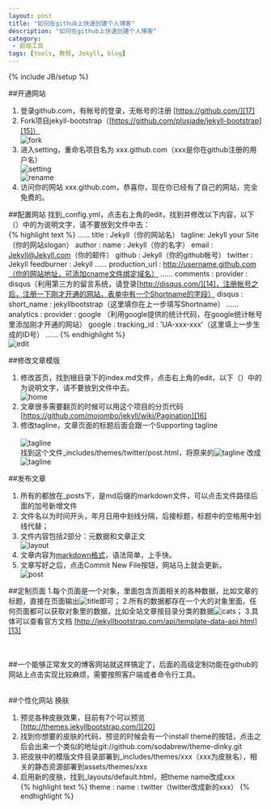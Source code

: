```yaml
---
layout: post
title: "如何在github上快速创建个人博客"
description: "如何在github上快速创建个人博客"
category:
 - 前端工具
tags: [tools, 教程, Jekyll, blog]
---
```

{% include JB/setup %}


##开通网站
1. 登录github.com，有帐号的登录，无帐号的注册 [https://github.com/][17]
2. Fork项目jekyll-bootstrap（[https://github.com/plusjade/jekyll-bootstrap][15]）<br>![fork][1]
3. 进入setting，重命名项目名为 xxx.github.com（xxx是你在github注册的用户名）<br>![setting][2]<br>![rename][3]
4. 访问你的网站 xxx.github.com，恭喜你，现在你已经有了自己的网站，完全免费的。

##配置网站
找到_config.yml，点击右上角的edit，找到并修改以下内容，以下（）中的为说明文字，请不要放到文件中去：<br>
{% highlight text %}
......
title : Jekyll（你的网站名）
tagline: Jekyll your Site（你的网站slogan）
author :
  name : Jekyll（你的名字）
  email : Jekyll@Jekyll.com（你的邮件）
  github : Jekyll（你的github帐号）
  twitter : Jekyll
  feedburner : Jekyll
......
production_url : http://username.github.com（你的网站地址，可添加cname文件绑定域名）
......
comments :
  provider : disqus（利用第三方的留言系统，请登录[http://disqus.com/][14]，注册帐号之后，注册一下刚才开通的网站，表单中有一个Shortname的字段）
  disqus :
    short_name : jekyllbootstrap（这里填你在上一步填写Shortname）
......
analytics :
  provider : google （利用google提供的统计代码，在google统计帐号里添加刚才开通的网站）
  google : 
      tracking_id : 'UA-xxx-xxx'（这里填上一步生成的ID号）
......
{% endhighlight %}<br>![edit][4]

##修改文章模版
1. 修改首页，找到根目录下的index.md文件，点击右上角的edit，以下（）中的为说明文字，请不要放到文件中去。<br>![home][9] 
2. 文章很多需要翻页的时候可以用这个项目的分页代码 [https://github.com/mojombo/jekyll/wiki/Pagination][16]
3. 修改tagline，文章页面的标题后面会跟一个Supporting tagline<br><br>![tagline][10] <br>
   找到这个文件_includes/themes/twitter/post.html，将原来的![tagline][18] 改成![tagline][19]

##发布文章
1. 所有的都放在_posts下，是md后缀的markdown文件，可以点击文件路径后面的加号新增文件
2. 文件名以为时间开头，年月日用中划线分隔，后接标题，标题中的空格用中划线代替；
3. 文件内容包括2部分：元数据和文章正文<br>![layout][8] 
4. 文章内容为[markdown格式][6]，语法简单，上手快。
5. 文章写好之后，点击Commit New File按钮，网站马上就会更新。<br>
![post][7]


##定制页面
1.每个页面是一个对象，里面包含页面相关的各种数据，比如文章的标题，直接在页面输出![title][11]即可；
2.所有的数据都存在一个大的对象里面，任何页面都可以获取对象里的数据，比如全站文章按目录分类的数据![cats][12]；
3.具体可以查看官方文档 [http://jekyllbootstrap.com/api/template-data-api.html][13]

<br><br>
##一个能够正常发文的博客网站就这样搞定了，后面的高级定制功能在github的网站上点击实现比较麻烦，需要按照客户端或者命令行工具。
<br><br>


##个性化网站 换肤
1. 预览各种皮肤效果，目前有7个可以预览[http://themes.jekyllbootstrap.com/][20]
2. 找到你想要的皮肤的代码，预览的时候会有一个install theme的按钮，点击之后会出来一个类似的地址git://github.com/sodabrew/theme-dinky.git
3. 把皮肤中的模版文件目录部署到_includes/themes/xxx（xxx为皮肤名），相关的静态资源部署到assets/themes/xxx
4. 启用新的皮肤，找到_layouts/default.html，把theme name改成xxx
<br>{% highlight text %}
theme :
  name : twitter（twitter改成新的xxx）
{% endhighlight %}
<br><br>

[1]: http://fefly.github.com/content/20121221/fork.png
[2]: http://fefly.github.com/content/20121221/setting.png
[3]: http://fefly.github.com/content/20121221/rename.png
[4]: http://fefly.github.com/content/20121221/edit.png
[5]: http://fefly.github.com/content/20121221/addpost.png
[6]: http://wowubuntu.com/markdown/
[7]: http://fefly.github.com/content/20121221/post.png
[8]: http://fefly.github.com/content/20121221/layout.png
[9]: http://fefly.github.com/content/20121221/home.png
[10]: http://fefly.github.com/content/20121221/tagline.png
[11]: http://fefly.github.com/content/20121221/title.png
[12]: http://fefly.github.com/content/20121221/cats.png
[13]: http://jekyllbootstrap.com/api/template-data-api.html
[14]: http://disqus.com/
[15]: https://github.com/plusjade/jekyll-bootstrap
[16]: https://github.com/mojombo/jekyll/wiki/Pagination
[17]: https://github.com/
[18]: http://fefly.github.com/content/20121221/tagi.png
[19]: http://fefly.github.com/content/20121221/tagii.png
[20]: http://themes.jekyllbootstrap.com/
